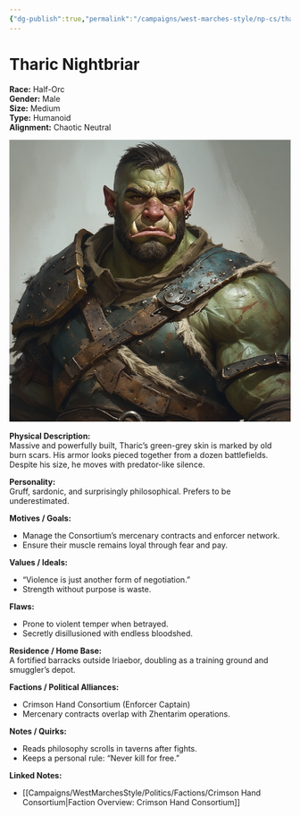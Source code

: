 ```yaml
---
{"dg-publish":true,"permalink":"/campaigns/west-marches-style/np-cs/tharic-nightbriar/"}
---
```



# Tharic Nightbriar

**Race:** Half-Orc  
**Gender:** Male  
**Size:** Medium  
**Type:** Humanoid  
**Alignment:** Chaotic Neutral  

![Tharic_Nightbriar.jpg](/img/user/_assets/WestMarchesStyle/NPC%20Portraits/Tharic_Nightbriar.jpg)

**Physical Description:**  
Massive and powerfully built, Tharic’s green-grey skin is marked by old burn scars. His armor looks pieced together from a dozen battlefields. Despite his size, he moves with predator-like silence.  

**Personality:**  
Gruff, sardonic, and surprisingly philosophical. Prefers to be underestimated.  

**Motives / Goals:**  
- Manage the Consortium’s mercenary contracts and enforcer network.  
- Ensure their muscle remains loyal through fear and pay.  

**Values / Ideals:**  
- “Violence is just another form of negotiation.”  
- Strength without purpose is waste.  

**Flaws:**  
- Prone to violent temper when betrayed.  
- Secretly disillusioned with endless bloodshed.  

**Residence / Home Base:**  
A fortified barracks outside Iriaebor, doubling as a training ground and smuggler’s depot.  

**Factions / Political Alliances:**  
- Crimson Hand Consortium (Enforcer Captain)  
- Mercenary contracts overlap with Zhentarim operations.  

**Notes / Quirks:**  
- Reads philosophy scrolls in taverns after fights.  
- Keeps a personal rule: “Never kill for free.”  

**Linked Notes:**  
- [[Campaigns/WestMarchesStyle/Politics/Factions/Crimson Hand Consortium\|Faction Overview: Crimson Hand Consortium]]
